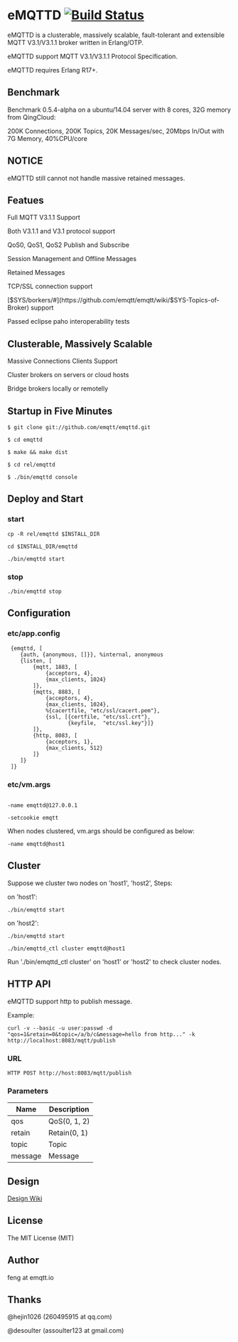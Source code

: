 # eMQTTD [![Build Status](https://travis-ci.org/emqtt/emqttd.svg?branch=master)](https://travis-ci.org/emqtt/emqttd)

eMQTTD is a clusterable, massively scalable, fault-tolerant and extensible MQTT V3.1/V3.1.1 broker written in Erlang/OTP.

eMQTTD support MQTT V3.1/V3.1.1 Protocol Specification.

eMQTTD requires Erlang R17+.


## Benchmark

Benchmark 0.5.4-alpha on a ubuntu/14.04 server with 8 cores, 32G memory from QingCloud:

200K Connections, 200K Topics, 20K Messages/sec, 20Mbps In/Out with 7G Memory, 40%CPU/core


## NOTICE

eMQTTD still cannot not handle massive retained messages.


## Featues

Full MQTT V3.1.1 Support

Both V3.1.1 and V3.1 protocol support

QoS0, QoS1, QoS2 Publish and Subscribe

Session Management and Offline Messages

Retained Messages

TCP/SSL connection support

[$SYS/borkers/#](https://github.com/emqtt/emqtt/wiki/$SYS-Topics-of-Broker) support

Passed eclipse paho interoperability tests


## Clusterable, Massively Scalable

Massive Connections Clients Support

Cluster brokers on servers or cloud hosts

Bridge brokers locally or remotelly


## Startup in Five Minutes

```
$ git clone git://github.com/emqtt/emqttd.git

$ cd emqttd

$ make && make dist

$ cd rel/emqttd

$ ./bin/emqttd console
```

## Deploy and Start

### start

```
cp -R rel/emqttd $INSTALL_DIR

cd $INSTALL_DIR/emqttd

./bin/emqttd start

```

### stop

```
./bin/emqttd stop

```

## Configuration

### etc/app.config

```
 {emqttd, [
    {auth, {anonymous, []}}, %internal, anonymous
    {listen, [
        {mqtt, 1883, [
            {acceptors, 4},
            {max_clients, 1024}
        ]},
        {mqtts, 8883, [
            {acceptors, 4},
            {max_clients, 1024},
            %{cacertfile, "etc/ssl/cacert.pem"}, 
            {ssl, [{certfile, "etc/ssl.crt"},
                   {keyfile,  "etc/ssl.key"}]}
        ]},
        {http, 8083, [
            {acceptors, 1},
            {max_clients, 512}
        ]}
    ]}
 ]}

```

### etc/vm.args

```

-name emqttd@127.0.0.1

-setcookie emqtt

```

When nodes clustered, vm.args should be configured as below:

```
-name emqttd@host1
```

## Cluster

Suppose we cluster two nodes on 'host1', 'host2', Steps:

on 'host1':

```
./bin/emqttd start
```

on 'host2':

```
./bin/emqttd start

./bin/emqttd_ctl cluster emqttd@host1
```

Run './bin/emqttd_ctl cluster' on 'host1' or 'host2' to check cluster nodes.

## HTTP API

eMQTTD support http to publish message.

Example:

```
curl -v --basic -u user:passwd -d "qos=1&retain=0&topic=/a/b/c&message=hello from http..." -k http://localhost:8083/mqtt/publish
```

### URL

```
HTTP POST http://host:8083/mqtt/publish
```

### Parameters

Name    |  Description
--------|---------------
qos     |  QoS(0, 1, 2)
retain  |  Retain(0, 1)
topic   |  Topic
message |  Message

## Design

[Design Wiki](https://github.com/emqtt/emqttd/wiki)

## License

The MIT License (MIT)

## Author

feng at emqtt.io

## Thanks

@hejin1026 (260495915 at qq.com)

@desoulter (assoulter123 at gmail.com)

